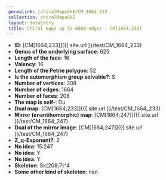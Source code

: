 ```yaml
--- 
 permalink: /chiralMaps6kE/CM_1664_233 
 collection: chiralMaps6kE
 layout: dataEntry
 title: Chiral maps up to 6000 edges - CM[1664;233]
---
```


- **ID**: [CM[1664;233]]({{ site.url }}/test/CM_1664_233)
- **Genus of the underlying surface**: 625
- **Length of the face**: 16
- **Valency**: 16
- **Length of the Petrie polygon**: 52
- **Is the automorphism group solvable?**: S
- **Number of vertices**: 208
- **Number of edges**: 1664
- **Number of faces**: 208
- **The map is self-**: Du
- **Dual map**: [CM[1664;233]]({{ site.url }}/test/CM_1664_233)
- **Mirror (enantihomorphic) map**: [CM[1664;247]]({{ site.url }}/test/CM_1664_247)
- **Dual of the mirror image**: [CM[1664;247]]({{ site.url }}/test/CM_1664_247)
- **Z_q-Exponent?**: 2
- **No idea**:  15:247
- **No idea**: Y
- **No idea**: Y
- **Skeleton**: Sk(208;7)^4
- **Some other kind of skeleton**: nan
